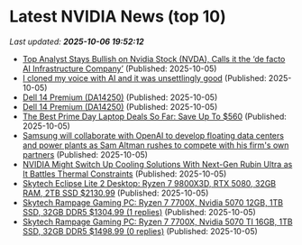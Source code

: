 # Latest NVIDIA News (top 10)
_Last updated: **2025-10-06 19:52:12**_

- [Top Analyst Stays Bullish on Nvidia Stock (NVDA), Calls it the ‘de facto AI Infrastructure Company’](https://biztoc.com/x/24a20d62353c8087) (Published: 2025-10-05)
- [I cloned my voice with AI and it was unsettlingly good](https://www.makeuseof.com/ai-voice-clone-chatterbox/) (Published: 2025-10-05)
- [Dell 14 Premium (DA14250)](https://uk.pcmag.com/laptops/160451/dell-14-premium-da14250) (Published: 2025-10-05)
- [Dell 14 Premium (DA14250)](https://me.pcmag.com/en/laptops/32645/dell-14-premium-da14250) (Published: 2025-10-05)
- [The Best Prime Day Laptop Deals So Far: Save Up To $560](https://www.forbes.com/sites/forbes-personal-shopper/2025/10/05/prime-day-laptop-deals/) (Published: 2025-10-05)
- [Samsung will collaborate with OpenAI to develop floating data centers and power plants as Sam Altman rushes to compete with his firm's own partners](https://www.techradar.com/pro/samsung-will-collaborate-with-openai-to-develop-floating-data-centers-and-power-plants-as-sam-altman-rushes-to-compete-with-his-firms-own-partners) (Published: 2025-10-05)
- [NVIDIA Might Switch Up Cooling Solutions With Next-Gen Rubin Ultra as It Battles Thermal Constraints](https://wccftech.com/nvidia-might-switch-cooling-solutions-with-rubin-ultra/) (Published: 2025-10-05)
- [Skytech Eclipse Lite 2 Desktop: Ryzen 7 9800X3D, RTX 5080, 32GB RAM, 2TB SSD $2130.99](https://slickdeals.net/f/18664246-skytech-eclipse-lite-2-desktop-ryzen-7-9800x3d-rtx-5080-32gb-ram-2tb-ssd-2130-99) (Published: 2025-10-05)
- [Skytech Rampage Gaming PC: Ryzen 7 7700X, Nvidia 5070 12GB, 1TB SSD, 32GB DDR5 $1304.99 (1 replies)](https://slickdeals.net/f/18664234-skytech-rampage-gaming-pc-ryzen-7-7700x-nvidia-5070-12gb-1tb-ssd-32gb-ddr5-1304-99) (Published: 2025-10-05)
- [Skytech Rampage Gaming PC: Ryzen 7 7700X, Nvidia 5070 TI 16GB, 1TB SSD, 32GB DDR5 $1498.99 (0 replies)](https://slickdeals.net/f/18664204-skytech-rampage-gaming-pc-ryzen-7-7700x-nvidia-5070-ti-16gb-1tb-ssd-32gb-ddr5-1498-99) (Published: 2025-10-05)
